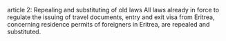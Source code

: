 article 2: Repealing and substituting of old laws
All laws already in force to regulate the issuing of travel documents, entry and exit visa from Eritrea, concerning residence permits of foreigners in Eritrea, are repealed and substituted.
<ul>
</ul>